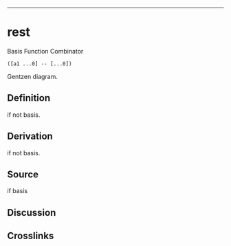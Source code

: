 ------------------------------------------------------------------------

# rest

Basis Function Combinator

    ([a1 ...0] -- [...0])

Gentzen diagram.

## Definition

if not basis.

## Derivation

if not basis.

## Source

if basis

## Discussion

## Crosslinks
